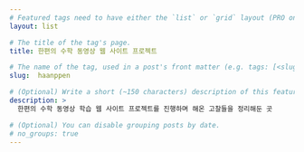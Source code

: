 ```yaml
---
# Featured tags need to have either the `list` or `grid` layout (PRO only).
layout: list

# The title of the tag's page.
title: 한편의 수학 동영상 웹 사이트 프로젝트

# The name of the tag, used in a post's front matter (e.g. tags: [<slug>]).
slug:  haanppen

# (Optional) Write a short (~150 characters) description of this featured tag.
description: >
  한편의 수학 동영상 학습 웹 사이트 프로젝트를 진행하며 해온 고찰들을 정리해둔 곳

# (Optional) You can disable grouping posts by date.
# no_groups: true
---
```


